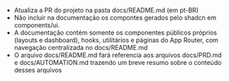 - Atualiza a PR do projeto na pasta docs/README.md (em pt-BR)
- Não incluir na documentação os compontes gerados pelo shadcn em components/ui.
- A documentação contém somente os componentes públicos próprios (layouts e dashboard), hooks, utilitários e páginas do App Router, com navegação centralizada no docs/README.md
- O arquivo docs/README.md fará referencia aos arquivos docs/PRD.md e docs/AUTOMATION.md trazendo um breve resumo sobre o conteúdo desses arquivos
